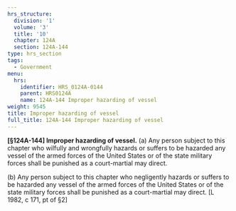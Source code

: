 ```yaml
---
hrs_structure:
  division: '1'
  volume: '3'
  title: '10'
  chapter: 124A
  section: 124A-144
type: hrs_section
tags:
  - Government
menu:
  hrs:
    identifier: HRS_0124A-0144
    parent: HRS0124A
    name: 124A-144 Improper hazarding of vessel
weight: 9545
title: Improper hazarding of vessel
full_title: 124A-144 Improper hazarding of vessel
---
```

**[§124A-144] Improper hazarding of vessel.** (a) Any person subject to this chapter who wilfully and wrongfully hazards or suffers to be hazarded any vessel of the armed forces of the United States or of the state military forces shall be punished as a court-martial may direct.

(b) Any person subject to this chapter who negligently hazards or suffers to be hazarded any vessel of the armed forces of the United States or of the state military forces shall be punished as a court-martial may direct. [L 1982, c 171, pt of §2]